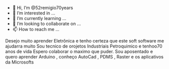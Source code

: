 - 👋 Hi, I’m @52remigio70years
- 👀 I’m interested in ...
- 🌱 I’m currently learning ...
- 💞️ I’m looking to collaborate on ...
- 📫 How to reach me ...

<!---
52remigio70years/52remigio70years is a ✨ special ✨ repository because its `README.md` (this file) appears on your GitHub profile.
You can click the Preview link to take a look at your changes.
--->
Desejo muito aprender Eletrônica e tenho certeza que este soft software me ajudarra  muito
Sou tecnico de orojetos Industriais Petroquimico e tenhoo70 anos de vida 
Espero colaborar o maximo que puder.
Sou aposentado e quero aprender Arduino , conheço AutoCad , PDMS , Raster  e os aplicativos da Microsofts
